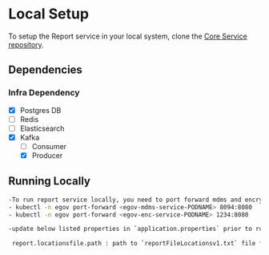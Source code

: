 # Local Setup

To setup the Report service in your local system, clone the [Core Service repository](https://github.com/egovernments/core-services).

## Dependencies

### Infra Dependency

- [X] Postgres DB
- [ ] Redis
- [ ] Elasticsearch
- [X] Kafka
  - [ ] Consumer
  - [X] Producer

## Running Locally

```bash
-To run report service locally, you need to port forward mdms and encryption services locally.
- kubectl -n egov port-forward <egov-mdms-service-PODNAME> 8094:8080
- kubectl -n egov port-forward <egov-enc-service-PODNAME> 1234:8080

-update below listed properties in `application.properties` prior to running the project:

 report.locationsfile.path : path to `reportFileLocationsv1.txt` file from local https://github.com/egovernments/configs/tree/master/reports repo

```
